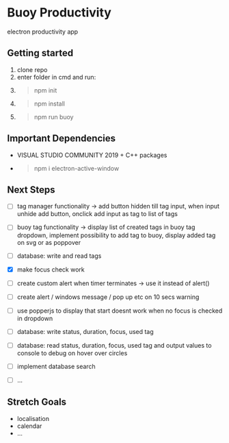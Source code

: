 # Buoy Productivity

electron productivity app

## Getting started
1. clone repo
2. enter folder in cmd and run:
3. > npm init
4. > npm install
5. > npm run buoy

## Important Dependencies

- VISUAL STUDIO COMMUNITY 2019 + C++ packages
- > npm i electron-active-window

## Next Steps
- [ ] tag manager functionality -> add button hidden till tag input, when input unhide add button, onclick add input as tag to list of tags
- [ ] buoy tag functionality -> display list of created tags in buoy tag dropdown, implement possibility to add tag to buoy, display added tag on svg or as poppover
- [ ] database: write and read tags 
- [x] make focus check work
- [ ] create custom alert when timer terminates -> use it instead of alert()
- [ ] create alert / windows message / pop up etc on 10 secs warning
- [ ] use popperjs to display that start doesnt work when no focus is checked in dropdown
- [ ] database: write status, duration, focus, used tag
- [ ] database: read status, duration, focus, used tag and output values to console to debug on hover over circles
- [ ] implement database search
- [ ] ...


## Stretch Goals

- localisation
- calendar
- ...
